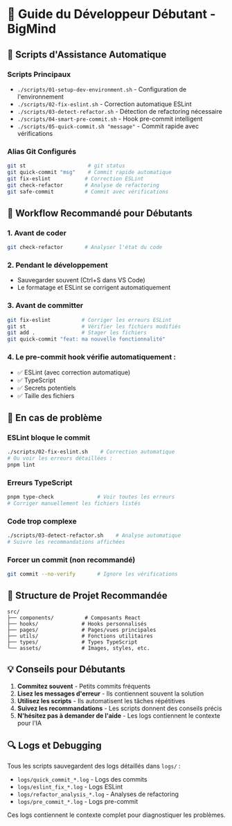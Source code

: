 # 🚀 Guide du Développeur Débutant - BigMind

## 🎯 Scripts d'Assistance Automatique

### Scripts Principaux

- `./scripts/01-setup-dev-environment.sh` - Configuration de l'environnement
- `./scripts/02-fix-eslint.sh` - Correction automatique ESLint
- `./scripts/03-detect-refactor.sh` - Détection de refactoring nécessaire
- `./scripts/04-smart-pre-commit.sh` - Hook pre-commit intelligent
- `./scripts/05-quick-commit.sh "message"` - Commit rapide avec vérifications

### Alias Git Configurés

```bash
git st                    # git status
git quick-commit "msg"    # Commit rapide automatique
git fix-eslint           # Correction ESLint
git check-refactor       # Analyse de refactoring
git safe-commit          # Commit avec vérifications
```

## 🔧 Workflow Recommandé pour Débutants

### 1. Avant de coder

```bash
git check-refactor       # Analyser l'état du code
```

### 2. Pendant le développement

- Sauvegarder souvent (Ctrl+S dans VS Code)
- Le formatage et ESLint se corrigent automatiquement

### 3. Avant de committer

```bash
git fix-eslint          # Corriger les erreurs ESLint
git st                  # Vérifier les fichiers modifiés
git add .               # Stager les fichiers
git quick-commit "feat: ma nouvelle fonctionnalité"
```

### 4. Le pre-commit hook vérifie automatiquement :

- ✅ ESLint (avec correction automatique)
- ✅ TypeScript
- ✅ Secrets potentiels
- ✅ Taille des fichiers

## 🚨 En cas de problème

### ESLint bloque le commit

```bash
./scripts/02-fix-eslint.sh    # Correction automatique
# Ou voir les erreurs détaillées :
pnpm lint
```

### Erreurs TypeScript

```bash
pnpm type-check              # Voir toutes les erreurs
# Corriger manuellement les fichiers listés
```

### Code trop complexe

```bash
./scripts/03-detect-refactor.sh    # Analyse automatique
# Suivre les recommandations affichées
```

### Forcer un commit (non recommandé)

```bash
git commit --no-verify       # Ignore les vérifications
```

## 📁 Structure de Projet Recommandée

```
src/
├── components/          # Composants React
├── hooks/              # Hooks personnalisés
├── pages/              # Pages/vues principales
├── utils/              # Fonctions utilitaires
├── types/              # Types TypeScript
└── assets/             # Images, styles, etc.
```

## 💡 Conseils pour Débutants

1. **Commitez souvent** - Petits commits fréquents
2. **Lisez les messages d'erreur** - Ils contiennent souvent la solution
3. **Utilisez les scripts** - Ils automatisent les tâches répétitives
4. **Suivez les recommandations** - Les scripts donnent des conseils précis
5. **N'hésitez pas à demander de l'aide** - Les logs contiennent le contexte pour l'IA

## 🔍 Logs et Debugging

Tous les scripts sauvegardent des logs détaillés dans `logs/` :

- `logs/quick_commit_*.log` - Logs des commits
- `logs/eslint_fix_*.log` - Logs ESLint
- `logs/refactor_analysis_*.log` - Analyses de refactoring
- `logs/pre_commit_*.log` - Logs pre-commit

Ces logs contiennent le contexte complet pour diagnostiquer les problèmes.
